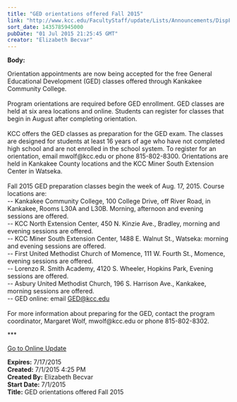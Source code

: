 ```yaml
---
title: "GED orientations offered Fall 2015"
link: "http://www.kcc.edu/FacultyStaff/update/Lists/Announcements/DispForm.aspx?ID=1968"
sort_date: 1435785945000
pubDate: "01 Jul 2015 21:25:45 GMT"
creator: "Elizabeth Becvar"
---
```


<div><b>Body:</b> <div class="ExternalClassD70DDB557F09473FBFC845616595C40D"><p>​Orientation appointments are now being accepted for the free General Educational Development (GED) classes offered through Kankakee Community College.<br /><br />Program orientations are required before GED enrollment. GED classes are held at six area locations and online. Students can register for classes that begin in August after completing orientation. <br /><br />KCC offers the GED classes as preparation for the GED exam. The classes are designed for students at least 16 years of age who have not completed high school and are not enrolled in the school system. To register for an orientation, email mwolf@kcc.edu or phone 815-802-8300. Orientations are held in Kankakee County locations and the KCC Miner South Extension Center in Watseka. <br /><br />Fall 2015 GED preparation classes begin the week of Aug. 17, 2015. Course locations are:<br />-- Kankakee Community College, 100 College Drive, off River Road, in Kankakee, Rooms L30A and L30B. Morning, afternoon and evening sessions are offered.<br />-- KCC North Extension Center, 450 N. Kinzie Ave., Bradley, morning and evening sessions are offered.<br />-- KCC Miner South Extension Center, 1488 E. Walnut St., Watseka: morning and evening sessions are offered.<br />-- First United Methodist Church of Momence, 111 W. Fourth St., Momence, evening sessions are offered.<br />-- Lorenzo R. Smith Academy, 4120 S. Wheeler, Hopkins Park, Evening sessions are offered.<br />-- Asbury United Methodist Church, 196 S. Harrison Ave., Kankakee, morning sessions are offered.<br />-- GED online: email <a href="mailto:GED@kcc.edu">GED@kcc.edu</a><br /><br />For more information about preparing for the GED, contact the program coordinator, Margaret Wolf, mwolf@kcc.edu or phone 815-802-8302.</p>
<p>***</p>
<p><a href="/FacultyStaff/update/Pages/dailyupdate.aspx">Go to Online Update</a><br /></p></div></div>
<div><b>Expires:</b> 7/17/2015</div>
<div><b>Created:</b> 7/1/2015 4:25 PM</div>
<div><b>Created By:</b> Elizabeth Becvar</div>
<div><b>Start Date:</b> 7/1/2015</div>
<div><b>Title:</b> GED orientations offered Fall 2015</div>

